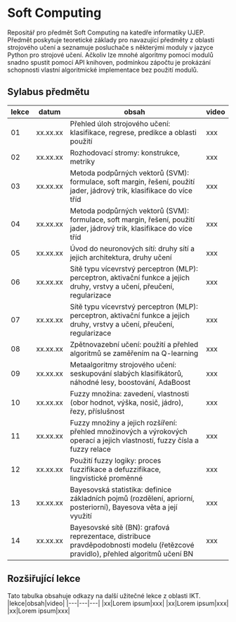 # Soft Computing

Repositář pro předmět Soft Computing na katedře informatiky UJEP. Předmět poskytuje teoretické základy pro navazující 
předměty z oblasti strojového učení a seznamuje posluchače s některými moduly v jazyce Python pro strojové učení. Ačkoliv
lze mnohé algoritmy pomocí modulů snadno spustit pomocí API knihoven, podmínkou zápočtu je prokázání schopnosti vlastní
algoritmické implementace bez použití modulů.

## Sylabus předmětu

|lekce|datum|obsah|video|
|---|---|---|---|
|01|xx.xx.xx|Přehled úloh strojového učení: klasifikace, regrese, predikce a oblasti použití|xxx|
|02|xx.xx.xx|Rozhodovací stromy: konstrukce, metriky|xxx|
|03|xx.xx.xx|Metoda podpůrných vektorů (SVM): formulace, soft margin, řešení, použití jader, jádrový trik, klasifikace do více tříd|xxx|
|04|xx.xx.xx|Metoda podpůrných vektorů (SVM): formulace, soft margin, řešení, použití jader, jádrový trik, klasifikace do více tříd|xxx|
|05|xx.xx.xx|Úvod do neuronových sítí: druhy sítí a jejich architektura, druhy učení|xxx|
|06|xx.xx.xx|Sítě typu vícevrstvý perceptron (MLP): perceptron, aktivační funkce a jejich druhy, vrstvy a učení, přeučení, regularizace|xxx|
|07|xx.xx.xx|Sítě typu vícevrstvý perceptron (MLP): perceptron, aktivační funkce a jejich druhy, vrstvy a učení, přeučení, regularizace|xxx|
|08|xx.xx.xx|Zpětnovazební učení: použití a přehled algoritmů se zaměřením na Q-learning|xxx|
|09|xx.xx.xx|Metaalgoritmy strojového učení: seskupování slabých klasifikátorů, náhodné lesy, boostování, AdaBoost|xxx|
|10|xx.xx.xx|Fuzzy množina: zavedení, vlastnosti (obor hodnot, výška, nosič, jádro), řezy, příslušnost|xxx|
|11|xx.xx.xx|Fuzzy množiny a jejich rozšíření: přehled množinových a výrokových operací a jejich vlastností, fuzzy čísla a fuzzy relace|xxx|
|12|xx.xx.xx|Použití fuzzy logiky: proces fuzzifikace a defuzzifikace, lingvistické proměnné|xxx|
|13|xx.xx.xx|Bayesovská statistika: definice základních pojmů (rozdělení, apriorní, posteriorní), Bayesova věta a její využití|xxx|
|14|xx.xx.xx|Bayesovské sítě (BN): grafová reprezentace, distribuce pravděpodobnosti modelu (řetězcové pravidlo), přehled algoritmů učení BN|xxx|

## Rozšiřující lekce
Tato tabulka obsahuje odkazy na další užitečné lekce z oblasti IKT.
|lekce|obsah|video|
|---|---|---|
|xx|Lorem ipsum|xxx|
|xx|Lorem ipsum|xxx|
|xx|Lorem ipsum|xxx|
